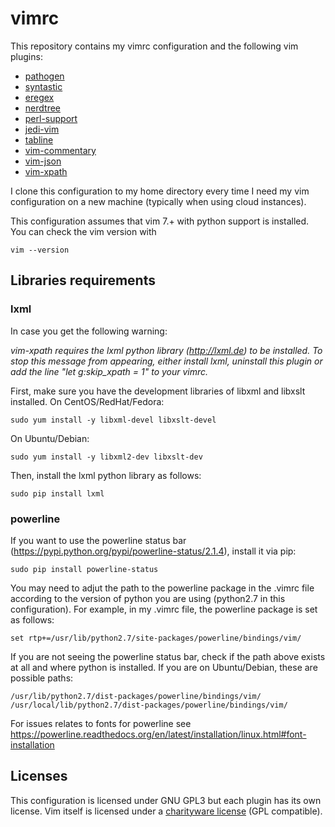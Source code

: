 # vimrc
This repository contains my vimrc configuration and the following vim plugins:

- [pathogen](https://github.com/tpope/vim-pathogen)
- [syntastic](https://github.com/scrooloose/syntastic)
- [eregex](https://github.com/othree/eregex.vim)
- [nerdtree](https://github.com/scrooloose/nerdtree)
- [perl-support](https://github.com/vim-scripts/perl-support.vim)
- [jedi-vim](https://github.com/davidhalter/jedi-vim) 
- [tabline](https://github.com/mkitt/tabline.vim)
- [vim-commentary](https://github.com/tpope/vim-commentary)
- [vim-json](https://github.com/elzr/vim-json)
- [vim-xpath](https://github.com/actionshrimp/vim-xpath)

I clone this configuration to my home directory every time I need my vim configuration on a new machine (typically when using cloud instances). 

This configuration assumes that vim 7.+ with python support is installed. You can check the vim version with
```
vim --version
```


## Libraries requirements
### lxml
In case you get the following warning: 

*vim-xpath requires the lxml python library (http://lxml.de) to be installed. To stop this message from appearing, either install lxml, uninstall this plugin or add the line "let g:skip_xpath = 1" to your vimrc.*

First, make sure you have the development libraries of libxml and libxslt installed. On CentOS/RedHat/Fedora:

```
sudo yum install -y libxml-devel libxslt-devel
```

On Ubuntu/Debian:
```
sudo yum install -y libxml2-dev libxslt-dev
```


Then, install the lxml python library as follows:

```
sudo pip install lxml
```

### powerline
If you want to use the powerline status bar (https://pypi.python.org/pypi/powerline-status/2.1.4), install it via pip:

```
sudo pip install powerline-status
```

You may need to adjut the path to the powerline package in the .vimrc file according to the version of python you are using (python2.7 in this configuration). For example, in my .vimrc file, the powerline package is set as follows:
```
set rtp+=/usr/lib/python2.7/site-packages/powerline/bindings/vim/
```

If you are not seeing the powerline status bar, check if the path above exists at all and where python is installed. If you are on Ubuntu/Debian, these are possible paths:

```
/usr/lib/python2.7/dist-packages/powerline/bindings/vim/
/usr/local/lib/python2.7/dist-packages/powerline/bindings/vim/
```

For issues relates to fonts for powerline see https://powerline.readthedocs.org/en/latest/installation/linux.html#font-installation


## Licenses
This configuration is licensed under GNU GPL3 but each plugin has its own license. Vim itself is licensed under a [charityware license](https://github.com/vim/vim#copying) (GPL compatible).
